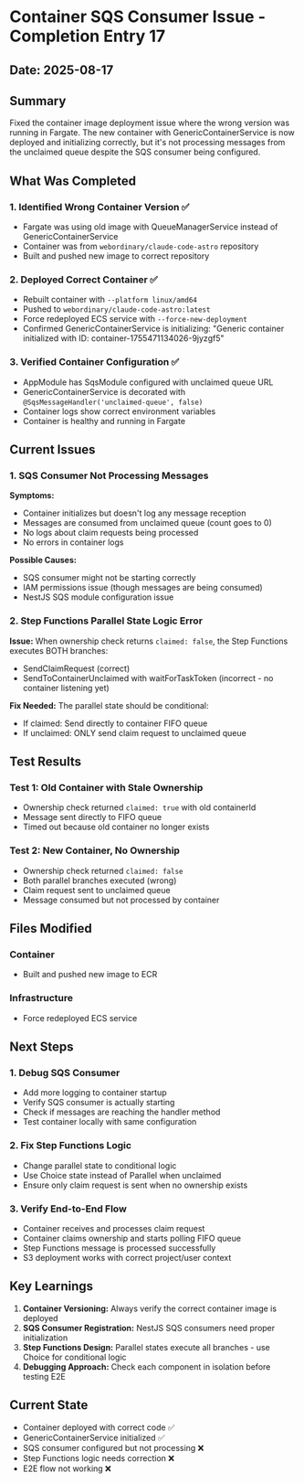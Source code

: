 # Container SQS Consumer Issue - Completion Entry 17

## Date: 2025-08-17

## Summary
Fixed the container image deployment issue where the wrong version was running in Fargate. The new container with GenericContainerService is now deployed and initializing correctly, but it's not processing messages from the unclaimed queue despite the SQS consumer being configured.

## What Was Completed

### 1. Identified Wrong Container Version ✅
- Fargate was using old image with QueueManagerService instead of GenericContainerService
- Container was from `webordinary/claude-code-astro` repository
- Built and pushed new image to correct repository

### 2. Deployed Correct Container ✅
- Rebuilt container with `--platform linux/amd64`
- Pushed to `webordinary/claude-code-astro:latest`
- Force redeployed ECS service with `--force-new-deployment`
- Confirmed GenericContainerService is initializing: "Generic container initialized with ID: container-1755471134026-9jyzgf5"

### 3. Verified Container Configuration ✅
- AppModule has SqsModule configured with unclaimed queue URL
- GenericContainerService is decorated with `@SqsMessageHandler('unclaimed-queue', false)`
- Container logs show correct environment variables
- Container is healthy and running in Fargate

## Current Issues

### 1. SQS Consumer Not Processing Messages
**Symptoms:**
- Container initializes but doesn't log any message reception
- Messages are consumed from unclaimed queue (count goes to 0)
- No logs about claim requests being processed
- No errors in container logs

**Possible Causes:**
- SQS consumer might not be starting correctly
- IAM permissions issue (though messages are being consumed)
- NestJS SQS module configuration issue

### 2. Step Functions Parallel State Logic Error
**Issue:** When ownership check returns `claimed: false`, the Step Functions executes BOTH branches:
- SendClaimRequest (correct)
- SendToContainerUnclaimed with waitForTaskToken (incorrect - no container listening yet)

**Fix Needed:** The parallel state should be conditional:
- If claimed: Send directly to container FIFO queue
- If unclaimed: ONLY send claim request to unclaimed queue

## Test Results

### Test 1: Old Container with Stale Ownership
- Ownership check returned `claimed: true` with old containerId
- Message sent directly to FIFO queue
- Timed out because old container no longer exists

### Test 2: New Container, No Ownership
- Ownership check returned `claimed: false`
- Both parallel branches executed (wrong)
- Claim request sent to unclaimed queue
- Message consumed but not processed by container

## Files Modified

### Container
- Built and pushed new image to ECR

### Infrastructure
- Force redeployed ECS service

## Next Steps

### 1. Debug SQS Consumer
- Add more logging to container startup
- Verify SQS consumer is actually starting
- Check if messages are reaching the handler method
- Test container locally with same configuration

### 2. Fix Step Functions Logic
- Change parallel state to conditional logic
- Use Choice state instead of Parallel when unclaimed
- Ensure only claim request is sent when no ownership exists

### 3. Verify End-to-End Flow
- Container receives and processes claim request
- Container claims ownership and starts polling FIFO queue
- Step Functions message is processed successfully
- S3 deployment works with correct project/user context

## Key Learnings

1. **Container Versioning:** Always verify the correct container image is deployed
2. **SQS Consumer Registration:** NestJS SQS consumers need proper initialization
3. **Step Functions Design:** Parallel states execute all branches - use Choice for conditional logic
4. **Debugging Approach:** Check each component in isolation before testing E2E

## Current State
- Container deployed with correct code ✅
- GenericContainerService initialized ✅
- SQS consumer configured but not processing ❌
- Step Functions logic needs correction ❌
- E2E flow not working ❌